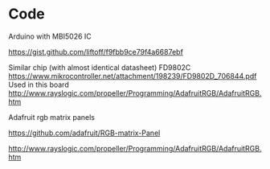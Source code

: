 
# Code

Arduino with MBI5026 IC 

https://gist.github.com/liftoff/f9fbb9ce79f4a6687ebf

Similar chip (with almost identical datasheet)
FD9802C 
https://www.mikrocontroller.net/attachment/198239/FD9802D_706844.pdf
Used in this board
http://www.rayslogic.com/propeller/Programming/AdafruitRGB/AdafruitRGB.htm


Adafruit rgb matrix panels

https://github.com/adafruit/RGB-matrix-Panel

http://www.rayslogic.com/propeller/Programming/AdafruitRGB/AdafruitRGB.htm




